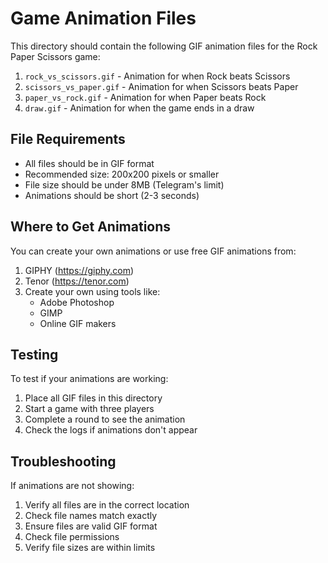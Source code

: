 # Game Animation Files

This directory should contain the following GIF animation files for the Rock Paper Scissors game:

1. `rock_vs_scissors.gif` - Animation for when Rock beats Scissors
2. `scissors_vs_paper.gif` - Animation for when Scissors beats Paper
3. `paper_vs_rock.gif` - Animation for when Paper beats Rock
4. `draw.gif` - Animation for when the game ends in a draw

## File Requirements

- All files should be in GIF format
- Recommended size: 200x200 pixels or smaller
- File size should be under 8MB (Telegram's limit)
- Animations should be short (2-3 seconds)

## Where to Get Animations

You can create your own animations or use free GIF animations from:
1. GIPHY (https://giphy.com)
2. Tenor (https://tenor.com)
3. Create your own using tools like:
   - Adobe Photoshop
   - GIMP
   - Online GIF makers

## Testing

To test if your animations are working:
1. Place all GIF files in this directory
2. Start a game with three players
3. Complete a round to see the animation
4. Check the logs if animations don't appear

## Troubleshooting

If animations are not showing:
1. Verify all files are in the correct location
2. Check file names match exactly
3. Ensure files are valid GIF format
4. Check file permissions
5. Verify file sizes are within limits 
